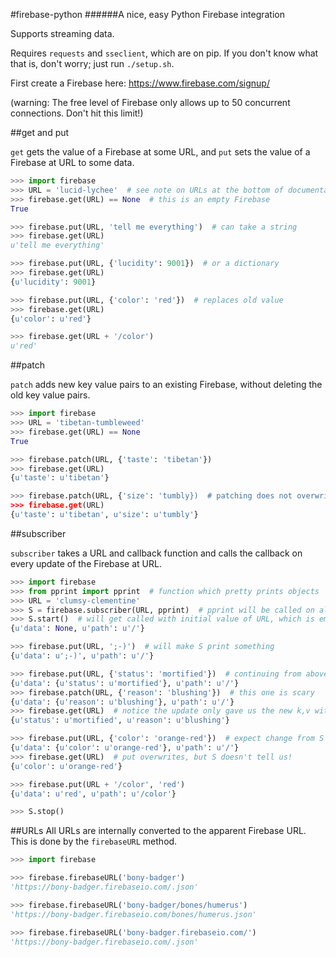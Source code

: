 #firebase-python
######A nice, easy Python Firebase integration

Supports streaming data.

Requires `requests` and `sseclient`, which are on pip. If you don't know what that is, don't worry; just run `./setup.sh`.


First create a Firebase here:
https://www.firebase.com/signup/

(warning: The free level of Firebase only allows up to 50 concurrent connections. Don't hit this limit!)



##get and put

`get` gets the value of a Firebase at some URL, and `put` sets the value of a Firebase at URL to some data.

```python
>>> import firebase
>>> URL = 'lucid-lychee'  # see note on URLs at the bottom of documentation
>>> firebase.get(URL) == None  # this is an empty Firebase
True

>>> firebase.put(URL, 'tell me everything')  # can take a string
>>> firebase.get(URL)
u'tell me everything'

>>> firebase.put(URL, {'lucidity': 9001})  # or a dictionary
>>> firebase.get(URL)
{u'lucidity': 9001}

>>> firebase.put(URL, {'color': 'red'})  # replaces old value
>>> firebase.get(URL)
{u'color': u'red'}

>>> firebase.get(URL + '/color')
u'red'
```



##patch

`patch` adds new key value pairs to an existing Firebase, without deleting the old key value pairs.

```python
>>> import firebase
>>> URL = 'tibetan-tumbleweed'
>>> firebase.get(URL) == None
True

>>> firebase.patch(URL, {'taste': 'tibetan'})
>>> firebase.get(URL)
{u'taste': u'tibetan'}

>>> firebase.patch(URL, {'size': 'tumbly})  # patching does not overwrite
>>> firebase.get(URL)
{u'taste': u'tibetan', u'size': u'tumbly'}
```



##subscriber

`subscriber` takes a URL and callback function and calls the callback on every update of the Firebase at URL.

```python
>>> import firebase
>>> from pprint import pprint  # function which pretty prints objects
>>> URL = 'clumsy-clementine'
>>> S = firebase.subscriber(URL, pprint)  # pprint will be called on all Firebase updates
>>> S.start()  # will get called with initial value of URL, which is empty
{u'data': None, u'path': u'/'}

>>> firebase.put(URL, ';-)')  # will make S print something
{u'data': u';-)', u'path': u'/'}

>>> firebase.put(URL, {'status': 'mortified'})  # continuing from above
{u'data': {u'status': u'mortified'}, u'path': u'/'}
>>> firebase.patch(URL, {'reason': 'blushing'})  # this one is scary
{u'data': {u'reason': u'blushing'}, u'path': u'/'}
>>> firebase.get(URL)  # notice the update only gave us the new k,v without telling us
{u'status': u'mortified', u'reason': u'blushing'}

>>> firebase.put(URL, {'color': 'orange-red'})  # expect change from S
{u'data': {u'color': u'orange-red'}, u'path': u'/'}
>>> firebase.get(URL)  # put overwrites, but S doesn't tell us!
{u'color': u'orange-red'}

>>> firebase.put(URL + '/color', 'red')
{u'data': u'red', u'path': u'/color'}

>>> S.stop()
```



##URLs
All URLs are internally converted to the apparent Firebase URL. This is done by the `firebaseURL` method.

```python
>>> import firebase

>>> firebase.firebaseURL('bony-badger')
'https://bony-badger.firebaseio.com/.json'

>>> firebase.firebaseURL('bony-badger/bones/humerus')
'https://bony-badger.firebaseio.com/bones/humerus.json'

>>> firebase.firebaseURL('bony-badger.firebaseio.com/')
'https://bony-badger.firebaseio.com/.json'
```
